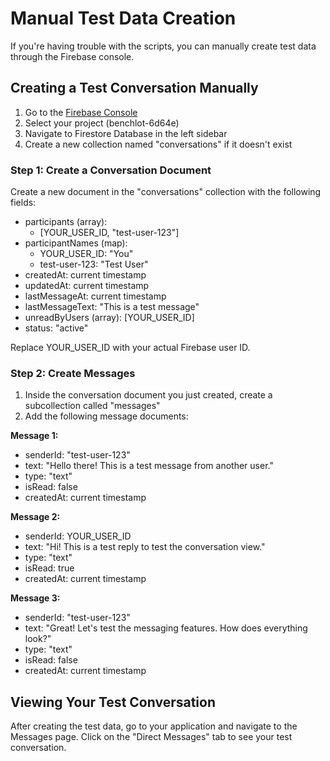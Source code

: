 # Manual Test Data Creation

If you're having trouble with the scripts, you can manually create test data through the Firebase console.

## Creating a Test Conversation Manually

1. Go to the [Firebase Console](https://console.firebase.google.com/)
2. Select your project (benchlot-6d64e)
3. Navigate to Firestore Database in the left sidebar
4. Create a new collection named "conversations" if it doesn't exist

### Step 1: Create a Conversation Document

Create a new document in the "conversations" collection with the following fields:

- participants (array):
  - [YOUR_USER_ID, "test-user-123"]
- participantNames (map):
  - YOUR_USER_ID: "You"
  - test-user-123: "Test User"
- createdAt: current timestamp
- updatedAt: current timestamp
- lastMessageAt: current timestamp
- lastMessageText: "This is a test message"
- unreadByUsers (array): [YOUR_USER_ID]
- status: "active"

Replace YOUR_USER_ID with your actual Firebase user ID.

### Step 2: Create Messages

1. Inside the conversation document you just created, create a subcollection called "messages"
2. Add the following message documents:

**Message 1:**
- senderId: "test-user-123"
- text: "Hello there! This is a test message from another user."
- type: "text"
- isRead: false
- createdAt: current timestamp

**Message 2:**
- senderId: YOUR_USER_ID
- text: "Hi! This is a test reply to test the conversation view."
- type: "text" 
- isRead: true
- createdAt: current timestamp

**Message 3:**
- senderId: "test-user-123"
- text: "Great! Let's test the messaging features. How does everything look?"
- type: "text"
- isRead: false 
- createdAt: current timestamp

## Viewing Your Test Conversation

After creating the test data, go to your application and navigate to the Messages page. Click on the "Direct Messages" tab to see your test conversation.